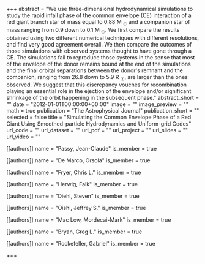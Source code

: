 +++
abstract = "We use three-dimensional hydrodynamical simulations to study the rapid infall phase of the common envelope (CE) interaction of a red giant branch star of mass equal to 0.88 M <SUB>☉</SUB> and a companion star of mass ranging from 0.9 down to 0.1 M <SUB>☉</SUB>. We first compare the results obtained using two different numerical techniques with different resolutions, and find very good agreement overall. We then compare the outcomes of those simulations with observed systems thought to have gone through a CE. The simulations fail to reproduce those systems in the sense that most of the envelope of the donor remains bound at the end of the simulations and the final orbital separations between the donor's remnant and the companion, ranging from 26.8 down to 5.9 R <SUB>☉</SUB>, are larger than the ones observed. We suggest that this discrepancy vouches for recombination playing an essential role in the ejection of the envelope and/or significant shrinkage of the orbit happening in the subsequent phase."
abstract_short = ""
date = "2012-01-01T00:00:00+00:00"
image = ""
image_preview = ""
math = true
publication = "The Astrophysical Journal"
publication_short = ""
selected = false
title = "Simulating the Common Envelope Phase of a Red Giant Using Smoothed-particle Hydrodynamics and Uniform-grid Codes"
url_code = ""
url_dataset = ""
url_pdf = ""
url_project = ""
url_slides = ""
url_video = ""



[[authors]]
    name = "Passy, Jean-Claude"
    is_member = true


[[authors]]
    name = "De Marco, Orsola"
    is_member = true


[[authors]]
    name = "Fryer, Chris L."
    is_member = true


[[authors]]
    name = "Herwig, Falk"
    is_member = true


[[authors]]
    name = "Diehl, Steven"
    is_member = true


[[authors]]
    name = "Oishi, Jeffrey S."
    is_member = true


[[authors]]
    name = "Mac Low, Mordecai-Mark"
    is_member = true


[[authors]]
    name = "Bryan, Greg L."
    is_member = true


[[authors]]
    name = "Rockefeller, Gabriel"
    is_member = true

+++
 